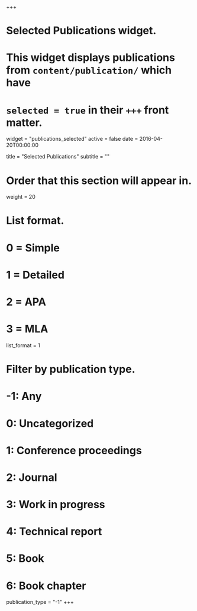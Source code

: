+++
# Selected Publications widget.
# This widget displays publications from `content/publication/` which have
# `selected = true` in their `+++` front matter.
widget = "publications_selected"
active = false
date = 2016-04-20T00:00:00

title = "Selected Publications"
subtitle = ""

# Order that this section will appear in.
weight = 20

# List format.
#   0 = Simple
#   1 = Detailed
#   2 = APA
#   3 = MLA
list_format = 1

# Filter by publication type.
# -1: Any
#  0: Uncategorized
#  1: Conference proceedings
#  2: Journal
#  3: Work in progress
#  4: Technical report
#  5: Book
#  6: Book chapter
publication_type = "-1"
+++

